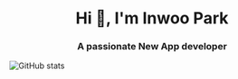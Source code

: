 <h1 align="center">Hi 👋, I'm Inwoo Park</h1>
<h3 align="center">A passionate New App developer</h3>



![GitHub stats](https://github-readme-stats.vercel.app/api?username=asd8169&show_icons=true)  
